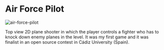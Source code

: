 # Air Force Pilot

![air-force-pilot](https://github.com/saltares/air-force-pilot/blob/master/airforcepilot.png?raw=true)

Top view 2D plane shooter in which the player controls a fighter who has to knock down enemy planes in the level. It was my first game and it was finalist in an open source contest in Cádiz University (Spain).
